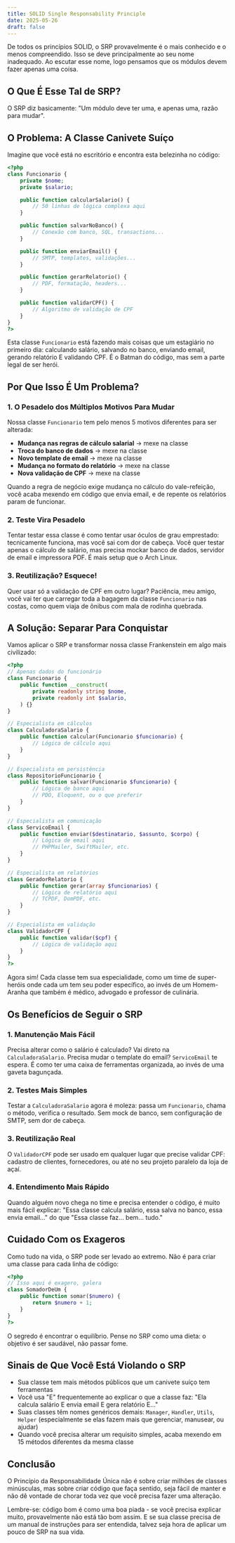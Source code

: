 ```yaml
---
title: SOLID Single Responsability Principle
date: 2025-05-26
draft: false
---
```


De todos os princípios SOLID, o SRP provavelmente é o mais conhecido e o menos compreendido. Isso se deve principalmente ao seu nome inadequado. Ao escutar esse nome, logo pensamos que os módulos devem fazer apenas uma coisa.

## O Que É Esse Tal de SRP?

O SRP diz basicamente: "Um módulo deve ter uma, e apenas uma, razão para mudar".

## O Problema: A Classe Canivete Suíço

Imagine que você está no escritório e encontra esta belezinha no código:

```php
<?php
class Funcionario {
    private $nome;
    private $salario;

    public function calcularSalario() {
        // 50 linhas de lógica complexa aqui
    }

    public function salvarNoBanco() {
        // Conexão com banco, SQL, transactions...
    }

    public function enviarEmail() {
        // SMTP, templates, validações...
    }

    public function gerarRelatorio() {
        // PDF, formatação, headers...
    }

    public function validarCPF() {
        // Algoritmo de validação de CPF
    }
}
?>
```

Esta classe `Funcionario` está fazendo mais coisas que um estagiário no primeiro dia: calculando salário, salvando no banco, enviando email, gerando relatório E validando CPF. É o Batman do código, mas sem a parte legal de ser herói.

## Por Que Isso É Um Problema?

### 1. O Pesadelo dos Múltiplos Motivos Para Mudar

Nossa classe `Funcionario` tem pelo menos 5 motivos diferentes para ser alterada:

- **Mudança nas regras de cálculo salarial** → mexe na classe
- **Troca do banco de dados** → mexe na classe
- **Novo template de email** → mexe na classe
- **Mudança no formato do relatório** → mexe na classe
- **Nova validação de CPF** → mexe na classe

Quando a regra de negócio exige mudança no cálculo do vale-refeição, você acaba mexendo em código que envia email, e de repente os relatórios param de funcionar.

### 2. Teste Vira Pesadelo

Tentar testar essa classe é como tentar usar óculos de grau emprestado: tecnicamente funciona, mas você sai com dor de cabeça. Você quer testar apenas o cálculo de salário, mas precisa mockar banco de dados, servidor de email e impressora PDF. É mais setup que o Arch Linux.

### 3. Reutilização? Esquece!

Quer usar só a validação de CPF em outro lugar? Paciência, meu amigo, você vai ter que carregar toda a bagagem da classe `Funcionario` nas costas, como quem viaja de ônibus com mala de rodinha quebrada.

## A Solução: Separar Para Conquistar

Vamos aplicar o SRP e transformar nossa classe Frankenstein em algo mais civilizado:

```php
<?php
// Apenas dados do funcionário
class Funcionario {
    public function __construct(
        private readonly string $nome,
        private readonly int $salario,
    ) {}
}

// Especialista em cálculos
class CalculadoraSalario {
    public function calcular(Funcionario $funcionario) {
        // Lógica de cálculo aqui
    }
}

// Especialista em persistência
class RepositorioFuncionario {
    public function salvar(Funcionario $funcionario) {
        // Lógica de banco aqui
        // PDO, Eloquent, ou o que preferir
    }
}

// Especialista em comunicação
class ServicoEmail {
    public function enviar($destinatario, $assunto, $corpo) {
        // Lógica de email aqui
        // PHPMailer, SwiftMailer, etc.
    }
}

// Especialista em relatórios
class GeradorRelatorio {
    public function gerar(array $funcionarios) {
        // Lógica de relatório aqui
        // TCPDF, DomPDF, etc.
    }
}

// Especialista em validação
class ValidadorCPF {
    public function validar($cpf) {
        // Lógica de validação aqui
    }
}
?>
```

Agora sim! Cada classe tem sua especialidade, como um time de super-heróis onde cada um tem seu poder específico, ao invés de um Homem-Aranha que também é médico, advogado e professor de culinária.

## Os Benefícios de Seguir o SRP

### 1. Manutenção Mais Fácil

Precisa alterar como o salário é calculado? Vai direto na `CalculadoraSalario`. Precisa mudar o template do email? `ServicoEmail` te espera. É como ter uma caixa de ferramentas organizada, ao invés de uma gaveta bagunçada.

### 2. Testes Mais Simples

Testar a `CalculadoraSalario` agora é moleza: passa um `Funcionario`, chama o método, verifica o resultado. Sem mock de banco, sem configuração de SMTP, sem dor de cabeça.

### 3. Reutilização Real

O `ValidadorCPF` pode ser usado em qualquer lugar que precise validar CPF: cadastro de clientes, fornecedores, ou até no seu projeto paralelo da loja de açaí.

### 4. Entendimento Mais Rápido

Quando alguém novo chega no time e precisa entender o código, é muito mais fácil explicar: "Essa classe calcula salário, essa salva no banco, essa envia email..." do que "Essa classe faz... bem... tudo."

## Cuidado Com os Exageros

Como tudo na vida, o SRP pode ser levado ao extremo. Não é para criar uma classe para cada linha de código:

```php
<?php
// Isso aqui é exagero, galera
class SomadorDeUm {
    public function somar($numero) {
        return $numero + 1;
    }
}
?>
```

O segredo é encontrar o equilíbrio. Pense no SRP como uma dieta: o objetivo é ser saudável, não passar fome.

## Sinais de Que Você Está Violando o SRP

- Sua classe tem mais métodos públicos que um canivete suíço tem ferramentas
- Você usa "E" frequentemente ao explicar o que a classe faz: "Ela calcula salário E envia email E gera relatório E..."
- Suas classes têm nomes genéricos demais: `Manager`, `Handler`, `Utils`, `Helper` (especialmente se elas fazem mais que gerenciar, manusear, ou ajudar)
- Quando você precisa alterar um requisito simples, acaba mexendo em 15 métodos diferentes da mesma classe

## Conclusão

O Princípio da Responsabilidade Única não é sobre criar milhões de classes minúsculas, mas sobre criar código que faça sentido, seja fácil de manter e não dê vontade de chorar toda vez que você precisa fazer uma alteração.

Lembre-se: código bom é como uma boa piada - se você precisa explicar muito, provavelmente não está tão bom assim. E se sua classe precisa de um manual de instruções para ser entendida, talvez seja hora de aplicar um pouco de SRP na sua vida.
